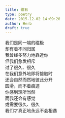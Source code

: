 ```yaml
---  
title: 磁石  
type: poetry  
date: 2015-12-02 14:09:20  
author: Herb  
draft: true
---  
```

我们是同一端的磁极  
却有着不同归属  
我曾经多努力地靠近你  
但我们愈发相斥    
过了很久、很久  
在我们意外地即将接触时  
还会自然而然地彼此分开  
圆滑，而不着痕迹  
你感到理所当然  
而我还会有感觉    
或需要很久、很久  
我们才真正地永远不会相遇